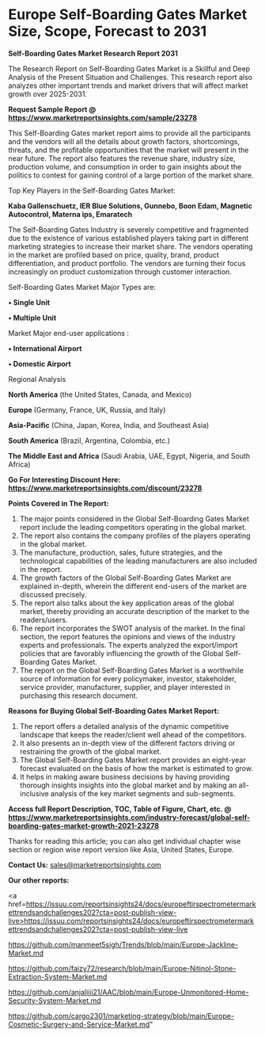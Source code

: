 # Europe Self-Boarding Gates Market Size, Scope, Forecast to 2031

<strong>Self-Boarding Gates Market Research Report 2031</strong>

The Research Report on Self-Boarding Gates Market is a Skillful and Deep Analysis of the Present Situation and Challenges. This research report also analyzes other important trends and market drivers that will affect market growth over 2025-2031.

<strong>Request Sample Report @ <a href=https://www.marketreportsinsights.com/sample/23278>https://www.marketreportsinsights.com/sample/23278</a></strong>

This Self-Boarding Gates market report aims to provide all the participants and the vendors will all the details about growth factors, shortcomings, threats, and the profitable opportunities that the market will present in the near future. The report also features the revenue share, industry size, production volume, and consumption in order to gain insights about the politics to contest for gaining control of a large portion of the market share.

Top Key Players in the Self-Boarding Gates Market:

<strong>Kaba Gallenschuetz, IER Blue Solutions, Gunnebo, Boon Edam, Magnetic Autocontrol, Materna ips, Emaratech</strong>

The Self-Boarding Gates Industry is severely competitive and fragmented due to the existence of various established players taking part in different marketing strategies to increase their market share. The vendors operating in the market are profiled based on price, quality, brand, product differentiation, and product portfolio. The vendors are turning their focus increasingly on product customization through customer interaction.

Self-Boarding Gates Market Major Types are:

<strong>• Single Unit

• Multiple Unit</strong>

Market Major end-user applications :

<strong>• International Airport

• Domestic Airport</strong>

Regional Analysis

</u><strong><b>North America</b></strong> (the United States, Canada, and Mexico)

<strong><b>Europe </b></strong>(Germany, France, UK, Russia, and Italy)

<strong><b>Asia-Pacific</b></strong> (China, Japan, Korea, India, and Southeast Asia)

<strong><b>South America</b></strong> (Brazil, Argentina, Colombia, etc.)

<strong><b>The Middle East and Africa</b></strong> (Saudi Arabia, UAE, Egypt, Nigeria, and South Africa)

<strong>Go For Interesting Discount Here: <a href=https://www.marketreportsinsights.com/discount/23278>https://www.marketreportsinsights.com/discount/23278</a></strong>

<strong>Points Covered in The Report:</strong>
<ol>
  <li>The major points considered in the Global Self-Boarding Gates Market report include the leading competitors operating in the global market.</li>
  <li>The report also contains the company profiles of the players operating in the global market.</li>
  <li>The manufacture, production, sales, future strategies, and the technological capabilities of the leading manufacturers are also included in the report.</li>
  <li>The growth factors of the Global Self-Boarding Gates Market are explained in-depth, wherein the different end-users of the market are discussed precisely.</li>
  <li>The report also talks about the key application areas of the global market, thereby providing an accurate description of the market to the readers/users.</li>
  <li>The report incorporates the SWOT analysis of the market. In the final section, the report features the opinions and views of the industry experts and professionals. The experts analyzed the export/import policies that are favorably influencing the growth of the Global Self-Boarding Gates Market.</li>
  <li>The report on the Global Self-Boarding Gates Market is a worthwhile source of information for every policymaker, investor, stakeholder, service provider, manufacturer, supplier, and player interested in purchasing this research document.</li>
</ol>
<strong>Reasons for Buying Global Self-Boarding Gates Market Report:</strong>

<ol>
  <li>The report offers a detailed analysis of the dynamic competitive landscape that keeps the reader/client well ahead of the competitors.</li>
  <li>It also presents an in-depth view of the different factors driving or restraining the growth of the global market.</li>
  <li>The Global Self-Boarding Gates Market report provides an eight-year forecast evaluated on the basis of how the market is estimated to grow.</li>
  <li>It helps in making aware business decisions by having providing thorough insights insights into the global market and by making an all-inclusive analysis of the key market segments and sub-segments.</li>
</ol>
<strong>Access full Report Description, TOC, Table of Figure, Chart, etc. @ <a href=https://www.marketreportsinsights.com/industry-forecast/global-self-boarding-gates-market-growth-2021-23278>https://www.marketreportsinsights.com/industry-forecast/global-self-boarding-gates-market-growth-2021-23278</a></strong>


Thanks for reading this article; you can also get individual chapter wise section or region wise report version like Asia, United States, Europe.

<strong>Contact Us:</strong>
sales@marketreportsinsights.com

<strong>Our other reports:</strong>

<a href=https://issuu.com/reportsinsights24/docs/europeftirspectrometermarkettrendsandchallenges202?cta=post-publish-view-live>https://issuu.com/reportsinsights24/docs/europeftirspectrometermarkettrendsandchallenges202?cta=post-publish-view-live</a>

<a href=https://github.com/manmeet5sigh/Trends/blob/main/Europe-Jackline-Market.md>https://github.com/manmeet5sigh/Trends/blob/main/Europe-Jackline-Market.md</a>

<a href=https://github.com/faizy72/research/blob/main/Europe-Nitinol-Stone-Extraction-System-Market.md>https://github.com/faizy72/research/blob/main/Europe-Nitinol-Stone-Extraction-System-Market.md</a>

<a href=https://github.com/anjaliiii21/AAC/blob/main/Europe-Unmonitored-Home-Security-System-Market.md>https://github.com/anjaliiii21/AAC/blob/main/Europe-Unmonitored-Home-Security-System-Market.md</a>

<a href=https://github.com/cargo2301/marketing-strategy/blob/main/Europe-Cosmetic-Surgery-and-Service-Market.md>https://github.com/cargo2301/marketing-strategy/blob/main/Europe-Cosmetic-Surgery-and-Service-Market.md</a>"
